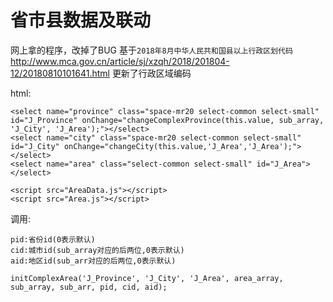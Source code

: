 # 省市县数据及联动

网上拿的程序，改掉了BUG
基于`2018年8月中华人民共和国县以上行政区划代码` http://www.mca.gov.cn/article/sj/xzqh/2018/201804-12/20180810101641.html 更新了行政区域编码

html:
```
<select name="province" class="space-mr20 select-common select-small" id="J_Province" onChange="changeComplexProvince(this.value, sub_array, 'J_City', 'J_Area');"></select>
<select name="city" class="space-mr20 select-common select-small" id="J_City" onChange="changeCity(this.value,'J_Area','J_Area');"></select>
<select name="area" class="select-common select-small" id="J_Area"></select>

<script src="AreaData.js"></script>
<script src="Area.js"></script>

```

调用:

```
pid:省份id(0表示默认)
cid:城市id(sub_array对应的后两位,0表示默认)
aid:地区id(sub_arr对应的后两位,0表示默认)

initComplexArea('J_Province', 'J_City', 'J_Area', area_array, sub_array, sub_arr, pid, cid, aid);
```
